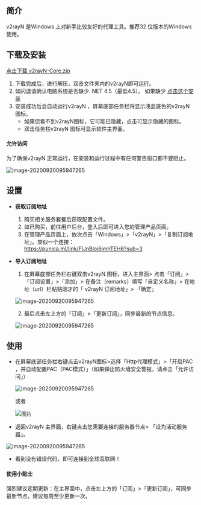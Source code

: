 简介
--

v2rayN 是Windows 上对新手比较友好的代理工具。推荐32 位版本的Windows 使用。

下载及安装
-----
[点击下载 v2rayN-Core.zip](https://github.com/2dust/v2rayN/releases)


1.  下载完成后，进行解压，双击文件夹内的v2rayN即可运行。
2.  如闪退请确认电脑系统是否缺少. NET 4.5（最低4.5）。 如果缺少 [点击这个安装](https://docs.microsoft.com/zh-cn/dotnet/framework/install/guide-for-developers)
3.  安装成功后会自动运行v2rayN ，屏幕底部任务栏将显示浅蓝底色的v2rayN 图标。
    *   如果您看不到v2rayN图标，它可能已隐藏，点击可显示隐藏的图标。
    *   双击任务栏v2rayN 图标可显示软件主界面。

#### 允许访问

为了确保v2rayN 正常运行，在安装和运行过程中有任何警告窗口都不要阻止。

![image-20200920095947265](https://i.postimg.cc/Mprr4h5L/v2.png)


设置
--

*   **获取订阅地址**  
    1.  购买相关服务套餐后获取配置文件。
    2.  如已购买，前往用户后台，登入后即可进入您的管理产品页面。
    3.  在管理产品页面上，依次点击「Windows」>「v2rayN」>「复制订阅地址」。类似一个连接：  
    https://punica.ml/link/FlJnBloi6imhTEH6?sub=3

*   **导入订阅地址**  
    1.  在屏幕底部任务栏右键双击v2rayN 图标，进入主界面> 点击「订阅」>「订阅设置」>「添加」> 在备注（remarks）填写「自定义名称」> 在地址（url）栏粘贴刚才的「 v2rayN 订阅地址」> 「确定」  
    

     ![image-20200920095947265](https://i.postimg.cc/SKMVPjJX/image.png)
    
    2.  最后点击左上方的「订阅」>「更新订阅」，同步最新的节点信息。   

    ![image-20200920095947265](https://i.postimg.cc/v8L2M1Xf/image.png)
   





使用
--

*   在屏幕底部任务栏右键点击v2rayN图标>选择「Http代理模式」>「开启PAC ，并自动配置PAC（PAC模式）」（如果弹出防火墙安全警报，请点击「允许访问」）  

    ![image-20200920095947265](https://i.postimg.cc/63Cj8TKs/PAC.png)  
    
    或者  
    
    ![图片](https://i.postimg.cc/Xq8sghXQ/image.png)
    
*   返回v2rayN 主界面，右键点击您需要连接的服务器节点> 「设为活动服务器」。  

![image-20200920095947265](https://i.postimg.cc/1XPWwPR8/image.png)
    
*   看到没有错误代码，即可连接到全球互联网！
    

#### 使用小贴士

强烈建议定期更新：在主界面中，点击左上方的「订阅」>「更新订阅」，可同步最新节点。建议每周至少更新一次。
